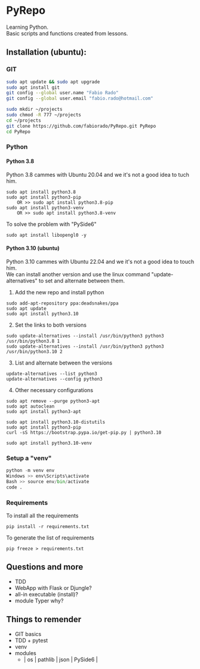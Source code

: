 
# PyRepo
Learning Python.<br>
Basic scripts and functions created from lessons.

## Installation (ubuntu):

### GIT
``` bash
sudo apt update && sudo apt upgrade
sudo apt install git
git config --global user.name "Fabio Rado"
git config --global user.email "fabio.rado@hotmail.com"

sudo mkdir ~/projects
sudo chmod -R 777 ~/projects
cd ~/projects
git clone https://github.com/fabiorado/PyRepo.git PyRepo
cd PyRepo
```

### Python

#### Python 3.8
Python 3.8 cammes with Ubuntu 20.04 and we it's not a good idea to tuch him.

```
sudo apt install python3.8
sudo apt install python3-pip
    OR >> sudo apt install python3.8-pip
sudo apt install python3-venv
    OR >> sudo apt install python3.8-venv
```

To solve the problem with "PySide6"
```
sudo apt install libopengl0 -y
```
#### Python 3.10 (ubuntu)

Python 3.10 cammes with Ubuntu 22.04 and we it's not a good idea to touch him.  
We can install another version and use the linux command "update-alternatives" to set and alternate between them.

1. Add the new repo and install python
```
sudo add-apt-repository ppa:deadsnakes/ppa
sudo apt update
sudo apt install python3.10
```
2. Set the links to both versions

```
sudo update-alternatives --install /usr/bin/python3 python3 /usr/bin/python3.8 1
sudo update-alternatives --install /usr/bin/python3 python3 /usr/bin/python3.10 2
```

3. List and alternate between the versions
```
update-alternatives --list python3
update-alternatives --config python3
```

4. Other necessary configurations
```
sudo apt remove --purge python3-apt
sudo apt autoclean
sudo apt install python3-apt

sudo apt install python3.10-distutils
sudo apt install python3-pip
curl -sS https://bootstrap.pypa.io/get-pip.py | python3.10

sudo apt install python3.10-venv
```

### Setup a "venv"

``` python
python -m venv env
Windows >> env\Scripts\activate
Bash >> source env/bin/activate
code .
```
### Requirements
To install all the requirements
```
pip install -r requirements.txt
```
To generate the list of requirements
```
pip freeze > requirements.txt
```
## Questions and more

- TDD
- WebApp with Flask or Djungle?
- all-in executable (install)?
- module Typer why?

## Things to remender

- GIT basics
- TDD + pytest
- venv
- modules
    - | os | pathlib | json | PySide6 |

